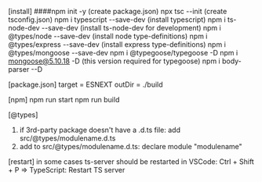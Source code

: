 
[install]
####npm init -y (create package.json)
npx tsc --init (create tsconfig.json)
npm i typescript --save-dev (install typescript)
npm i ts-node-dev --save-dev (install ts-node-dev for development)
npm i @types/node --save-dev (install node type-definitions)
npm i @types/express --save-dev (install express type-definitions)
npm i @types/mongoose --save-dev
npm i @typegoose/typegoose -D
npm i mongoose@5.10.18 -D (this version required for typegoose)
npm i body-parser --D

[package.json]
target = ESNEXT
outDir = ./build

[npm]
npm run start
npm run build

[@types]
1) if 3rd-party package doesn't have a .d.ts file: add src/@types/modulename.d.ts
2) add to src/@types/modulename.d.ts: declare module "modulename"

[restart]
in some cases ts-server should be restarted in VSCode: Ctrl + Shift + P => TypeScript: Restart TS server
